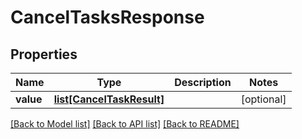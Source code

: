 # CancelTasksResponse

## Properties
Name | Type | Description | Notes
------------ | ------------- | ------------- | -------------
**value** | [**list[CancelTaskResult]**](CancelTaskResult.md) |  | [optional] 

[[Back to Model list]](../README.md#documentation-for-models) [[Back to API list]](../README.md#documentation-for-api-endpoints) [[Back to README]](../README.md)


